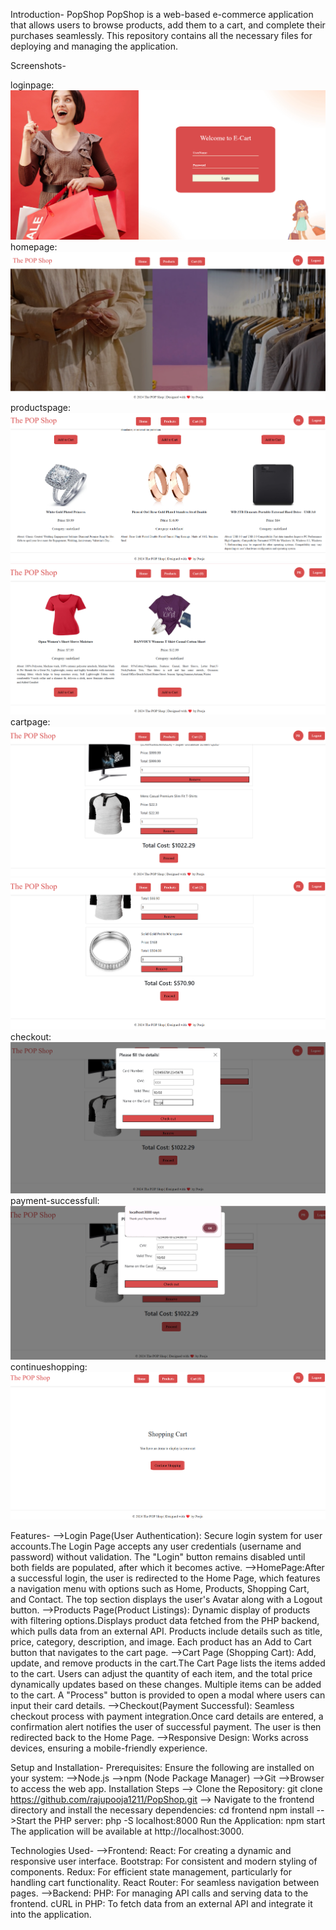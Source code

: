 Introduction-
PopShop
PopShop is a web-based e-commerce application that allows users to browse products, add them to a cart, and complete their purchases seamlessly. This repository contains all the necessary files for deploying and managing the application.

Screenshots-

loginpage:![alt text](image.png)
homepage:![alt text](image-1.png)
productspage:![alt text](image-2.png)![alt text](image-3.png)
cartpage:![alt text](image-4.png)![alt text](image-8.png)
checkout:![alt text](image-5.png)
payment-successfull:![alt text](image-6.png)
continueshopping:![alt text](image-7.png)

Features-
-->Login Page(User Authentication): Secure login system for user accounts.The Login Page accepts any user credentials (username and password) without validation. The "Login" button remains disabled until both fields are populated, after which it becomes active.
-->HomePage:After a successful login, the user is redirected to the Home Page, which features a navigation menu with options such as Home, Products, Shopping Cart, and Contact. The top section displays the user's Avatar along with a Logout button.
-->Products Page(Product Listings): Dynamic display of products with filtering options.Displays product data fetched from the PHP backend, which pulls data from an external API. Products include details such as title, price, category, description, and image. Each product has an Add to Cart button that navigates to the cart page.
-->Cart Page (Shopping Cart): Add, update, and remove products in the cart.The Cart Page lists the items added to the cart. Users can adjust the quantity of each item, and the total price dynamically updates based on these changes. Multiple items can be added to the cart. A "Process" button is provided to open a modal where users can input their card details.
-->Checkout(Payment Successful): Seamless checkout process with payment integration.Once card details are entered, a confirmation alert notifies the user of successful payment. The user is then redirected back to the Home Page.
-->Responsive Design: Works across devices, ensuring a mobile-friendly experience.

Setup and Installation-
Prerequisites:
Ensure the following are installed on your system:
-->Node.js
-->npm (Node Package Manager)
-->Git
-->Browser to access the web app.
Installation Steps
--> Clone the Repository:
git clone https://github.com/rajupooja1211/PopShop.git
--> Navigate to the frontend directory and install the necessary dependencies: cd frontend npm install
-->Start the PHP server: php -S localhost:8000
Run the Application:
npm start
The application will be available at http://localhost:3000.

Technologies Used-
-->Frontend:
React: For creating a dynamic and responsive user interface.
Bootstrap: For consistent and modern styling of components.
Redux: For efficient state management, particularly for handling cart functionality.
React Router: For seamless navigation between pages.
-->Backend:
PHP: For managing API calls and serving data to the frontend.
cURL in PHP: To fetch data from an external API and integrate it into the application.

